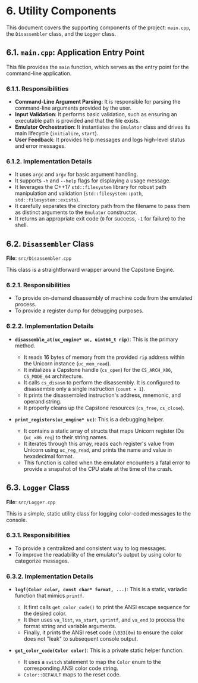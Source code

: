 # 6. Utility Components

This document covers the supporting components of the project: `main.cpp`, the `Disassembler` class, and the `Logger` class.

## 6.1. `main.cpp`: Application Entry Point

This file provides the `main` function, which serves as the entry point for the command-line application.

### 6.1.1. Responsibilities

-   **Command-Line Argument Parsing**: It is responsible for parsing the command-line arguments provided by the user.
-   **Input Validation**: It performs basic validation, such as ensuring an executable path is provided and that the file exists.
-   **Emulator Orchestration**: It instantiates the `Emulator` class and drives its main lifecycle (`initialize`, `start`).
-   **User Feedback**: It provides help messages and logs high-level status and error messages.

### 6.1.2. Implementation Details

-   It uses `argc` and `argv` for basic argument handling.
-   It supports `-h` and `--help` flags for displaying a usage message.
-   It leverages the C++17 `std::filesystem` library for robust path manipulation and validation (`std::filesystem::path`, `std::filesystem::exists`).
-   It carefully separates the directory path from the filename to pass them as distinct arguments to the `Emulator` constructor.
-   It returns an appropriate exit code (`0` for success, `-1` for failure) to the shell.

## 6.2. `Disassembler` Class

**File**: `src/Disassembler.cpp`

This class is a straightforward wrapper around the Capstone Engine.

### 6.2.1. Responsibilities

-   To provide on-demand disassembly of machine code from the emulated process.
-   To provide a register dump for debugging purposes.

### 6.2.2. Implementation Details

-   **`disassemble_at(uc_engine* uc, uint64_t rip)`**: This is the primary method.
    -   It reads 16 bytes of memory from the provided `rip` address within the Unicorn instance (`uc_mem_read`).
    -   It initializes a Capstone handle (`cs_open`) for the `CS_ARCH_X86`, `CS_MODE_64` architecture.
    -   It calls `cs_disasm` to perform the disassembly. It is configured to disassemble only a single instruction (`count = 1`).
    -   It prints the disassembled instruction's address, mnemonic, and operand string.
    -   It properly cleans up the Capstone resources (`cs_free`, `cs_close`).

-   **`print_registers(uc_engine* uc)`**: This is a debugging helper.
    -   It contains a static array of structs that maps Unicorn register IDs (`uc_x86_reg`) to their string names.
    -   It iterates through this array, reads each register's value from Unicorn using `uc_reg_read`, and prints the name and value in hexadecimal format.
    -   This function is called when the emulator encounters a fatal error to provide a snapshot of the CPU state at the time of the crash.

## 6.3. `Logger` Class

**File**: `src/Logger.cpp`

This is a simple, static utility class for logging color-coded messages to the console.

### 6.3.1. Responsibilities

-   To provide a centralized and consistent way to log messages.
-   To improve the readability of the emulator's output by using color to categorize messages.

### 6.3.2. Implementation Details

-   **`logf(Color color, const char* format, ...)`**: This is a static, variadic function that mimics `printf`.
    -   It first calls `get_color_code()` to print the ANSI escape sequence for the desired color.
    -   It then uses `va_list`, `va_start`, `vprintf`, and `va_end` to process the format string and variable arguments.
    -   Finally, it prints the ANSI reset code (`\033[0m`) to ensure the color does not "leak" to subsequent console output.

-   **`get_color_code(Color color)`**: This is a private static helper function.
    -   It uses a `switch` statement to map the `Color` enum to the corresponding ANSI color code string.
    -   `Color::DEFAULT` maps to the reset code.
